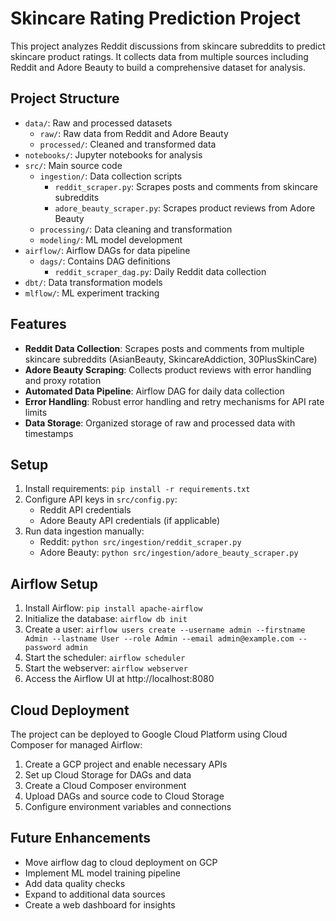 # Skincare Rating Prediction Project

This project analyzes Reddit discussions from skincare subreddits to predict skincare product ratings. It collects data from multiple sources including Reddit and Adore Beauty to build a comprehensive dataset for analysis.

## Project Structure
- `data/`: Raw and processed datasets
  - `raw/`: Raw data from Reddit and Adore Beauty
  - `processed/`: Cleaned and transformed data
- `notebooks/`: Jupyter notebooks for analysis
- `src/`: Main source code
  - `ingestion/`: Data collection scripts
    - `reddit_scraper.py`: Scrapes posts and comments from skincare subreddits
    - `adore_beauty_scraper.py`: Scrapes product reviews from Adore Beauty
  - `processing/`: Data cleaning and transformation
  - `modeling/`: ML model development
- `airflow/`: Airflow DAGs for data pipeline
  - `dags/`: Contains DAG definitions
    - `reddit_scraper_dag.py`: Daily Reddit data collection
- `dbt/`: Data transformation models
- `mlflow/`: ML experiment tracking

## Features
- **Reddit Data Collection**: Scrapes posts and comments from multiple skincare subreddits (AsianBeauty, SkincareAddiction, 30PlusSkinCare)
- **Adore Beauty Scraping**: Collects product reviews with error handling and proxy rotation
- **Automated Data Pipeline**: Airflow DAG for daily data collection
- **Error Handling**: Robust error handling and retry mechanisms for API rate limits
- **Data Storage**: Organized storage of raw and processed data with timestamps

## Setup
1. Install requirements: `pip install -r requirements.txt`
2. Configure API keys in `src/config.py`:
   - Reddit API credentials
   - Adore Beauty API credentials (if applicable)
3. Run data ingestion manually:
   - Reddit: `python src/ingestion/reddit_scraper.py`
   - Adore Beauty: `python src/ingestion/adore_beauty_scraper.py`

## Airflow Setup
1. Install Airflow: `pip install apache-airflow`
2. Initialize the database: `airflow db init`
3. Create a user: `airflow users create --username admin --firstname Admin --lastname User --role Admin --email admin@example.com --password admin`
4. Start the scheduler: `airflow scheduler`
5. Start the webserver: `airflow webserver`
6. Access the Airflow UI at http://localhost:8080

## Cloud Deployment
The project can be deployed to Google Cloud Platform using Cloud Composer for managed Airflow:
1. Create a GCP project and enable necessary APIs
2. Set up Cloud Storage for DAGs and data
3. Create a Cloud Composer environment
4. Upload DAGs and source code to Cloud Storage
5. Configure environment variables and connections

## Future Enhancements
- Move airflow dag to cloud deployment on GCP
- Implement ML model training pipeline
- Add data quality checks
- Expand to additional data sources
- Create a web dashboard for insights
